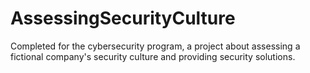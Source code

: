 # AssessingSecurityCulture
Completed for the cybersecurity program, a project about assessing a fictional company's security culture and providing security solutions.
